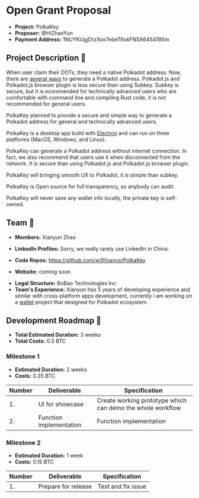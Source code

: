 # Open Grant Proposal

* **Project:** PolkaKey
* **Proposer:** @HiZhaoYun
* **Payment Address:** 1NUYKUgjDrzXox7ebeT6xkFN5A64S419Xm

## Project Description :page_facing_up:

When user claim their DOTs, they need a native Polkadot address. Now, there are [several ways](https://claims.polkadot.network/) to generate a Polkadot address. Polkadot.js and Polkadot.js browser plugin is less secure than using Subkey. Subkey is secure, but it is ecommended for technically advanced users who are comfortable with command line and compiling Rust code, it is not recommended for general users.

PolkaKey planned to provide a secure and simple way to generate a Polkadot address for general and technically advanced users.

PolkaKey is a desktop app build with [Electron](https://www.electronjs.org/) and can run on three platforms (MacOS, Windows, and Linux).

PolkaKey can generate a Polkadot address without internet connection. In fact, we also recommend that users use it when disconnected from the network. It is secure than using Polkadot.js and Polkadot.js browser plugin.

PolkaKey will bringing smooth UX to Polkadot, it is simple than subkey.

PolkaKey is Open source for full transparency, so anybody can audit.

PolkaKey will never save any wallet info locally, the private key is self-owned.

## Team :busts_in_silhouette:

* **Members:** Xianyun Zhao
- **LinkedIn Profiles:** Sorry, we really rarely use LinkedIn in China.
* **Code Repos:** https://github.com/w3finance/PolkaKey
- **Website:** coming soon
* **Legal Structure:** BoBao Technologies Inc.
* **Team's Experience:** Xianyun has 5 years of developing experience and similar with cross-platform apps development, currently i am working on a [wallet](https://github.com/dotpaytech/sakura) project that designed for Polkadot ecosystem.

## Development Roadmap :nut_and_bolt:

* **Total Estimated Duration:** 3 weeks
* **Total Costs:** 0.5 BTC

### Milestone 1

* **Estimated Duration:** 2 weeks
* **Costs:** 0.35 BTC

| Number | Deliverable | Specification |
| ------------- | ------------- | ------------- |
| 1. | UI for showcase | Create working prototype which can demo the whole workflow |
| 2. | Function implementation | Function implementation |

### Milestone 2

* **Estimated Duration:** 1 week
* **Costs:** 0.15 BTC

| Number | Deliverable | Specification |
| ------------- | ------------- | ------------- |
| 1. | Prepare for release | Test and fix issue |
